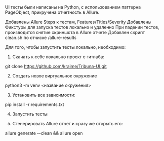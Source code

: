 UI тесты были написаны на Python, с использованием паттерна PageObject, прикручена отчетность в Allure.

Добавлены Allure Steps к тестам, Features/Titles/Severity
Добавлены Фикстуры для запуска тестов локально и удаленно
При падении тестов, производится снятие скриншота в Allure отчете
Добавлен скрипт clean.sh по отчиске /allure-results

Для того, чтобы запустить тесты локально, необходимо: 

1) Скачать к себе локально проект с гитлаба: 

git clone https://github.com/kraime/Tribuna-UI.git

2) Создать новое виртуальное окружение 

python3 -m venv <название окружения>

3) Установить все зависимости:

pip install -r requirements.txt

4) Запустить тесты

5) Сгенерировать Allure отчет и сразу же открыть его: 

allure generate --clean && allure open

